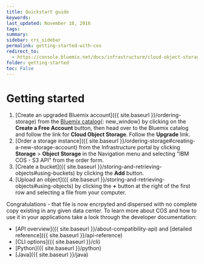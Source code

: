 ```yaml
---
title: Quickstart guide
keywords:
last_updated: November 18, 2016
tags:
summary:
sidebar: crs_sidebar
permalink: getting-started-with-cos
redirect_to:
  - https://console.bluemix.net/docs/infrastructure/cloud-object-storage-infrastructure/quickstart.html
folder: getting-started
toc: False
---
```


# Getting started

1.  [Create an upgraded Bluemix account]({{ site.baseurl }}/ordering-storage) from the [Bluemix catalog](https://console.ng.bluemix.net/catalog/infrastructure/cloud_object_storage/){: new_window} by clicking on the **Create a Free Account** button, then head over to the Bluemix catalog and follow the link for **Cloud Object Storage**. Follow the **Upgrade** link.
2.  [Order a storage instance]({{ site.baseurl }}/ordering-storage#creating-a-new-storage-account) from the Infrastructure portal by clicking **Storage** > **Object Storage** in the Navigation menu and selecting "IBM COS - S3 API" from the order form.
3.  [Create a bucket]({{ site.baseurl }}/storing-and-retrieving-objects#using-buckets) by clicking the **Add** button.
4.  [Upload an object]({{ site.baseurl }}/storing-and-retrieving-objects#using-objects) by clicking the **+** button at the right of the first row and selecting a file from your computer.

Congratulations - that file is now encrpyted and dispersed with no complete copy existing in any given data center. To learn more about COS and how to use it in your applications take a look through the developer documentation:

* [API overview]({{ site.baseurl }}/about-compatibility-api) and [detailed reference]({{ site.baseurl }}/api-reference)
* [CLI options]({{ site.baseurl }}/cli)
* [Python]({{ site.baseurl }}/python)
* [Java]({{ site.baseurl }}/java)
